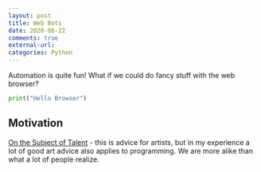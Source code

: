 ```yaml
---
layout: post
title: Web Bots
date: 2020-06-22
comments: true
external-url:
categories: Python
---
```


Automation is quite fun! What if we could do fancy stuff with the web browser?

```python
print("Hello Browser")
```

## Motivation

[On the Subject of Talent](https://drawabox.com/article/talent) - this is advice for artists, but in my experience a lot of good art advice also applies to programming. We are more alike than what a lot of people realize.
